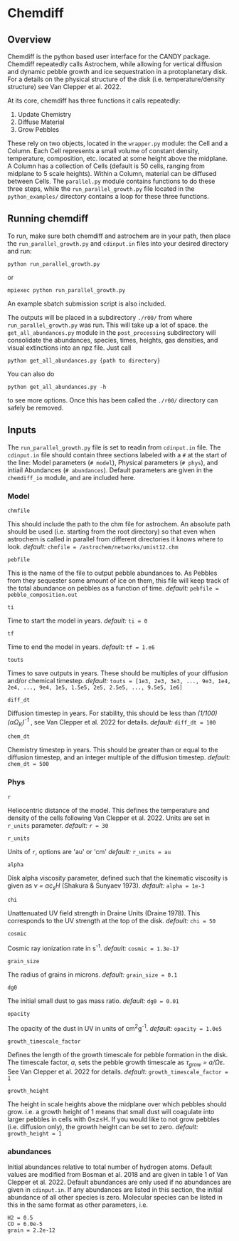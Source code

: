 # Chemdiff

## Overview

Chemdiff is the python based user interface for the CANDY package. Chemdiff repeatedly calls Astrochem, while allowing for vertical diffusion and dynamic pebble growth and ice sequestration in a protoplanetary disk. For a details on the physical structure of the disk (i.e. temperature/density structure) see Van Clepper et al. 2022.

At its core, chemdiff has three functions it calls repeatedly:
1) Update Chemistry
2) Diffuse Material
3) Grow Pebbles

These rely on two objects, located in the `wrapper.py` module: the Cell and a Column. Each Cell represents a small volume of constant density, temperature, composition, etc. located at some height above the midplane. A Column has a collection of Cells (default is 50 cells, ranging from midplane to 5 scale heights). Within a Column, material can be diffused between Cells. The `parallel.py` module contains functions to do these three steps, while the `run_parallel_growth.py` file located in the `python_examples/` directory contains a loop for these three functions.

## Running chemdiff

To run, make sure both chemdiff and astrochem are in your path, then place the `run_parallel_growth.py` and `cdinput.in` files into your desired directory and run:	

	python run_parallel_growth.py

or

	mpiexec python run_parallel_growth.py

An example sbatch submission script is also included.

The outputs will be placed in a subdirectory `./r00/` from where `run_parallel_growth.py` was run. This will take up a lot of space. the `get_all_abundances.py` module in the `post_processing` subdirectory will consolidate the abundances, species, times, heights, gas densities, and visual extinctions into an npz file. Just call

	python get_all_abundances.py {path to directory}

You can also do

	python get_all_abundances.py -h

to see more options. Once this has been called the `./r00/` directory can safely be removed.

## Inputs

The `run_parallel_growth.py` file is set to readin from `cdinput.in` file. The `cdinput.in` file should contain three sections labeled with a `#` at the start of the line: Model parameters (`# model`), Physical parameters (`# phys`), and intiail Abundances (`# abundances`).
Default parameters are given in the `chemdiff_io` module, and are included here.

### Model
```chmfile```

This should include the path to the chm file for astrochem. An absolute path should be used (i.e. starting from the root directory) so that even when astrochem is called in parallel from different directories it knows where to look.
*default:* `chmfile = /astrochem/networks/umist12.chm`

```pebfile```

This is the name of the file to output pebble abundances to. As Pebbles from they sequester some amount of ice on them, this file will keep track of the total abundance on pebbles as a function of time.
*default:* `pebfile = pebble_composition.out`

`ti`

Time to start the model in years.
*default:* `ti = 0`

`tf`

Time to end the model in years.
*default:* `tf = 1.e6`

`touts`

Times to save outputs in years. These should be multiples of your diffusion and/or chemical timestep.
*default:* `touts = [1e3, 2e3, 3e3, ..., 9e3, 1e4, 2e4, ..., 9e4, 1e5, 1.5e5, 2e5, 2.5e5, ..., 9.5e5, 1e6]`

`diff_dt`

Diffusion timestep in years. For stability, this should be less than *(1/100)(&alpha;&Omega;<sub>K</sub>)<sup>-1</sup>* , see Van Clepper et al. 2022 for details.
*default:* `diff_dt = 100`

`chem_dt`

Chemistry timestep in years. This should be greater than or equal to the diffusion timestep, and an integer multiple of the diffusion timestep.
*default:* `chem_dt = 500`

### Phys
`r`

Heliocentric distance of the model. This defines the temperature and density of the cells following Van Clepper et al. 2022. Units are set in `r_units` parameter.
*default:* `r = 30`

`r_units`

Units of `r`, options are 'au' or 'cm'
*default:* `r_units = au`

`alpha`

Disk alpha viscosity parameter, defined such that the kinematic viscosity is given as *&nu; = &alpha;c<sub>s</sub>H* (Shakura & Sunyaev 1973).
*default:* `alpha = 1e-3`

`chi`

Unattenuated UV field strength in Draine Units (Draine 1978). This corresponds to the UV strength at the top of the disk.
*default:* `chi = 50`

`cosmic`

Cosmic ray ionization rate in s<sup>-1</sup>.
*default:* `cosmic = 1.3e-17`

`grain_size`

The radius of grains in microns.
*default:* `grain_size = 0.1`

`dg0`

The initial small dust to gas mass ratio.
*default:* `dg0 = 0.01`

`opacity`

The opacity of the dust in UV in units of cm<sup>2</sup>g<sup>-1</sup>.
*default:* `opacity = 1.0e5`

`growth_timescale_factor`

Defines the length of the growth timescale for pebble formation in the disk. The timescale factor, *a*, sets the pebble growth timescale as *&tau;<sub>grow</sub> = a/&Omega;&epsilon;*. See Van Clepper et al. 2022 for details.
*default:* `growth_timescale_factor = 1`

`growth_height`

The height in scale heights above the midplane over which pebbles should grow. i.e. a growth height of 1 means that small dust will coagulate into larger pebbles in cells with 0&le;z&le;H. If you would like to not grow pebbles (i.e. diffusion only), the growth height can be set to zero.
*default:* `growth_height = 1`

### abundances

Initial abundances relative to total number of hydrogen atoms. Default values are modified from Bosman et al. 2018 and are given in table 1 of Van Clepper et al. 2022. Default abundances are only used if no abundances are given in `cdinput.in`. If any abundances are listed in this section, the initial abundance of all other species is zero. Molecular species can be listed in this in the same format as other parameters, i.e.

	H2 = 0.5
	CO = 6.0e-5
	grain = 2.2e-12



<!-- # Chemdiff

## Overview

Chemdiff is a python-based 1-D astrochemical code used to calculate the abundances of chemical species in protoplanetary disks. The code can account for vertical diffusion of species within the disk and pebble growth in addition to the astrochemical methods built on top of the Astrochem Code [Maret & Bergin (2015)][1]. See the [Astrochem documentation][2] for details on the ODE solver used to solve the chemical networks. In addition to the Astrochem solver, Chemdiff includes photodissociation self-shielding of CO, H2, and isotopologues, hydrogenation reactions of grains, xray ionization reactions, and Reactions with excited states of H2. Details of each of these reactions is given in the [Reaction rate calculations](#reaction-rate-calculations) section.

Chemdiff calculates diffusion and grain growth by defining a column at a given radial distance, $R$, from the central star with a given midplane temperature, $T_{mid}$, diffusion parameter, $\alpha$, a certain number of cells, $n_z$. Given this distance and midplane temperature, the column keplarian frequency, $\Omega$, sound speed, $c_s$, and scale height, $h$, are calculated (assuming a one solar mass star) using the formulas below. The column has a height of 5 scale heights, and is made of $n_z$ cells, each with a height of $\Delta z = 5/n_z$.

$$ \Omega = \sqrt{GM/R^3} $$

$$ c_s = \sqrt{\sigma T_{mid}/\bar{m}} $$

$$ h = c_s/\Omega $$

Within the column, cells are created with a given physical input parameters necessary to run astrochem.

## Physical parameter calculations

The cells are created with a given radial distance $r=R$, and height above the midplane $z_j = (j+0.5)\Delta z$, $0\leq j<n_z$. Each cell is also created with a given unattenuated UV flux, cosmic ionization rate, small grain size, dust-to-gas mass ratio, gas density, visual extinction, gas temperature, dust temperature, xray ionization rate, $CO$ column density, $H_2$ column density, $H$ column density, and abundance of each species in the cell. Many of these physical parameters have the same meaning as the parameters in the Astrochem documentation and are passed directly to the input or source files.

### UV flux

The unattenuated UV flux at each cell is given by the $\chi$ parameter and is kept constant for each cell in a column. This is the intensity of external UV field in Draine units. The default value is 1.

### Cosmic ionization rate

The ionization rate of molecular hydrogen due to cosmic rays in $s^{-1}$. The default value is $1.3\times10^{-17}s^{-1}$.

### Small grain size

This is the grain radius in microns for small grains that are used as surface area for grain surface reactions. As grains grow, the dust-to-gas mass ratio is adjusted, however this grain size parameter stays constant. The default value is $0.1 \mu m$.

### Dust-to-gas mass ratio

The small dust-to-gass mass ratio, $\epsilon$, value. This value is reduced with a characteristic timescale of $\tau_{grow} = 1/\Omega\epsilon$ for cells with $z \leq 1$. For more information on the dust growth process see the [Pebble Growth](#pebble-growth) section. The default initial value is 0.01.

### Gas density

The density of gas in $g$ $cm^{-3}$. This is calculated using hydrostatic equilibrium such that

$$ \rho_j = \rho_0 \exp(-z_j^2/2h^2) $$

where $\rho_0 = \Sigma / \sqrt{2\pi h^2}$ and $\Sigma$ is calculated according to [Aikawa & Herbst (2001)][3]

$$ \Sigma(R) = 7.2\times10^{23} m_h \left(\frac{R}{100AU}\right)^{-3/2} $$

The number density of hydrogen is also calculated using the relation

$$ n_{H,j} = 2\rho_j/\bar{m} $$

### Visual extinction

The visual extinction in magnitudes. This is calculated for each cell by numerically integrating down the column and using the relationship between visual and UV extinction $A_v = \tau_{UV}/3.02$ where

$$ \tau_{UV,j} = \sum_{i=j}^{n_z} \rho_i \kappa 100 \epsilon \Delta z$$

where $\kappa = 10^3 cm^2$ $g^{-1}$ is the UV dust opacity, and $\rho_i$ is the mass density of the $i$-$th$ cell. The $100 \epsilon$ term is used to scale the UV extinction with the dust-to-gas ratio. A value of $\kappa = 10^3 cm^2$ $g^{-1}$ is used as this gives good agreement with the relation $A_v = N_H/[1.8\times 10^{21} cm^{-2}mag^{-1}]$ [(Aikawa & Herbst, 2001)][3] when $\epsilon = 0.01$.

### Gas and dust temperature

The temperature of the gas and dust in each cell of the column. It is assumed the gas and dust are thermally coupled such that for the $j$-$th$ cell $T_{dust} = T_{gas} = T_j$. The temperature profile within the column is adopted from [Krijt (2018)][4], with $T_{atm} = 2T_{mid}$ and $z_q = 3h$

$$ T_j = T_{mid} + (T_{atm}-T_{mid})\left[\sin\left(\frac{\pi z_j}{2 z_q h}\right)\right]^4, \qquad z_j < z_q$$

$$ T_j = T_{atm}, \qquad \qquad \qquad \qquad \qquad \qquad \quad \; z_j \geq z_q $$

### X-ray ionization

The ionization rate of H due to x-rays. This is assumed to be zero throughout the column.

### Column Densities

The column densities of $CO$, $H_2$, and total $H$ are calculated using a numerical integration and the abundances, $X$, of each species

$$ N_{CO,j} = \sum_{i=j}^{n_z} X(CO)_i \Delta z $$

$$ N_{H_2,j} = \sum_{i=j}^{n_z} X(H_2)_i \Delta z $$

$$ N_{H,j} = \sum_{i=j}^{n_z} n_{H,i} \Delta z $$

Note that $N_{H,j}$ refers to the total column density of hydrogen atoms, and not the column density of molecular hydrogen.

### Abundances

Each cell has the time-dependent abundance of each species in the network stored as a dictionary of values.

## Pebble Growth

Pebble growth is simulating by removing small dust grains for cell with $z_j \leq h$ according to the growth timescale from [Birnstiel et al. (2012)][5]

$$ \tau_{grow} \approx \frac{1}{\Omega\epsilon} $$

With $\epsilon = \Sigma_d/\Sigma_g$ is the vertically integrated sut-to-gas mass ratio.

After each timestep from time $t$ to time $t+1$ of length $\Delta t$, the dust-to-gas mass ratio of the $j$-th cell is adjusted

$$ \epsilon_{j,t+1} - \epsilon_{j,t} = \Delta\epsilon_{j,t} = \frac{\epsilon_{j,t}}{\tau_{grow}} \Delta t = \epsilon_{j,t} f_{j,t}\Delta t$$

where $f_{j,t} = 1/\tau_{grow} = \Omega\epsilon_{j,t}$.





## Reaction rate calculations



[1]: <https://ui.adsabs.harvard.edu/abs/2015ascl.soft07010M/abstract> (Maret & Bergin, 2015)
[2]: <https://astrochem.readthedocs.io/en/latest/> (Astrochem documentation)
[3]: <https://ui.adsabs.harvard.edu/abs/2001A%26A...371.1107A/abstract> (Aikawa & Herbst, 2001)
[4]: <https://ui.adsabs.harvard.edu/abs/2018ApJ...864...78K/abstract> (Krijt et al., 2018)
[5]: <https://ui.adsabs.harvard.edu/abs/2012A%26A...539A.148B/abstract> (Birnstiel et al., 2012) -->